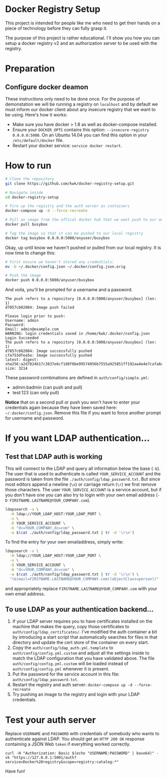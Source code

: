 # Docker Registry Setup

This project is intended for people like me who need to get their hands on a
piece of technology before they can fully grasp it.

The purpose of this project is rather educational. I'll show you how you can
setup a docker registry v2 and an authorization server to be used with the
registry.

# Preparation

## Configure docker deamon

These instructions only need to be done once. For the purpose of demonstation we
will be running a registry on `localhost` and by default we must inform our
docker client about any insecure registry that we want to be using. Here's how
it works:

* Make sure you have docker > 1.8 as well as docker-compose installed.
* Ensure your `DOCKER_OPTS` contains this option: `--insecure-registry 0.0.0.0:5000`.
  On an Ubuntu 14.04 you can find this option in your `/etc/default/docker` file.
* Restart your docker service: `service docker restart`.

# How to run

```bash
# Clone the repository
git clone https://github.com/kwk/docker-registry-setup.git

# Navigate inside
cd docker-registry-setup

# Fire up the registry and the auth server as containers
docker-compose up -d --force-recreate

# Pull an image from the offical docker hub that we want push to our own secured registry
docker pull busybox

# Tag the image so that it can be pushed to our local registry
docker tag busybox 0.0.0.0:5000/anyuser/busybox
```

Okay, up until know we haven't pushed or pulled from our local registry. It is
now time to change this:

```bash
# First ensure we haven't stored any credentials:
mv -b ~/.docker/config.json ~/.docker/config.json.orig

# Push the image
docker push 0.0.0.0:5000/anyuser/busybox
```

And voila, you'll be prompted for a username and a password.

```
The push refers to a repository [0.0.0.0:5000/anyuser/busybox] (len: 1)
d7057cb02084: Image push failed 

Please login prior to push:
Username: admin
Password: 
Email: admin@example.com
WARNING: login credentials saved in /home/kwk/.docker/config.json
Login Succeeded
The push refers to a repository [0.0.0.0:5000/anyuser/busybox] (len: 1)
d7057cb02084: Image successfully pushed 
cfa753dfea5e: Image successfully pushed 
latest: digest: sha256:a2d7824b17c3837e6cf1d8f0be99574956b7555a925851ff192aa4e4e7cafa6e size: 3214
```

These password combinations are defined in `auth/config/simple.yml`:

  * admin:badmin    (can push and pull)
  * test:123   (can only pull)

**Notice** that on a second pull or push you won't have to enter your
credentials again because they have been saved here: `~/.docker/config.json`.
Remove this file if you want to force another prompt for username and password.

# If you want LDAP authentication...

## Test that LDAP auth is working

This will connect to the LDAP and query all information below the base (`-b`).
The user that is used to authenticate is called `YOUR_SERVICE_ACCOUNT`
and the password is taken from the file `./auth/config/ldap_password.txt`. But
since most editors append a newline (`\n`) or carriage return (`\r`) we first
remove those characters. The user `YOUR_SERVICE_ACCOUNT` is a service account,
but if you don't have one you can also try to login with your own email address
(`-D FIRSTNAME.LASTNAME@YOUR_COMPANY.com`).

```bash
ldapsearch -v \
  -H ldap://YOUR_LDAP_HOST:YOUR_LDAP_PORT \
  -x \
  -D YOUR_SERVICE_ACCOUNT \
  -b "dc=YOUR_COMPANY,dc=com" \
  -w $(cat ./auth/config/ldap_password.txt | tr -d '\r\n')
```

To find the entry for your own emailaddress, simply write:

```bash
ldapsearch -v \
  -H ldap://YOUR_LDAP_HOST:YOUR_LDAP_PORT \
  -x \
  -D YOUR_SERVICE_ACCOUNT \
  -b "dc=YOUR_COMPANY,dc=com" \
  -w $(cat ./auth/config/ldap_password.txt | tr -d '\r\n') \
  "(&(mail=FIRSTNAME.LASTNAME@YOUR_COMPANY.com)(objectClass=person))"
```

and appropriately replace `FIRSTNAME.LASTNAME@YOUR_COMPANY.com` with your own
email address.

## To use LDAP as your authentication backend...

1. If your LDAP server requires you to have certificates installed on the
machine that makes the query, copy those certificates to 
`auth/config/ldap_certificates/`. I've modified the auth container a bit by
introducing a start script that automatically searches for files in that
directory and update the cert store of the container on every start.
2. Copy the `auth/config/ldap_auth.yml.template` to 
`auth/config/config.yml.custom` and adjust all the settings inside to match the
LDAP configuration that you have validated above. The file
`auth/config/config.yml.custom` will be loaded instead of
`auth/config/config.yml` whenever it is present.
3. Put the password for the service account in this file: 
`auth/config/ldap_password.txt`.
4. Restart the registry and auth server: `docker-compose up -d --force-recreate`
5. Try pushing an image to the registry and login with your LDAP credentials.

# Test your auth server

Replace `USERNAME` and `PASSWORD` with credentials of somebody who wants to
authenticate against LDAP. You should get an `HTTP 200 OK` response containing
a JSON Web `token` if everything worked correctly.

```
curl -H "Authorization: Basic $(echo "USERNAME:PASSWORD" | base64)" -vk "https://127.0.0.1:5001/auth?service=Docker%20registry&scope=registry:catalog:*"
```

Have fun!

